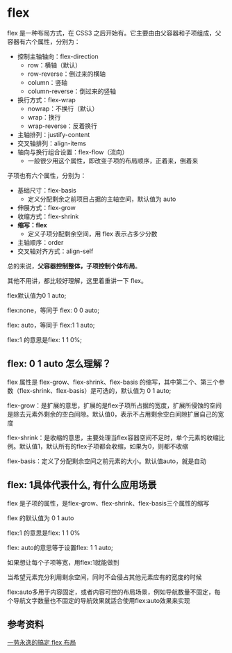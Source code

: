 # flex



flex 是一种布局方式，在 CSS3 之后开始有。它主要由由父容器和子项组成，父容器有六个属性，分别为：

- 控制主轴轴向：flex-direction
  - row：横轴（默认）
  - row-reverse：倒过来的横轴
  - column：竖轴
  - column-reverse：倒过来的竖轴
- 换行方式：flex-wrap
  - nowrap：不换行（默认）
  - wrap：换行
  - wrap-reverse：反着换行
- 主轴排列：justify-content
- 交叉轴排列：align-items
- 轴向与换行组合设置：flex-flow（流向）
  - 一般很少用这个属性，即改变子项的布局顺序，正着来，倒着来



子项也有六个属性，分别为：

- 基础尺寸：flex-basis
  - 定义分配剩余之前项目占据的主轴空间，默认值为 auto
- 伸展方式：flex-grow
- 收缩方式：flex-shrink
- **缩写：flex**
  - 定义子项分配剩余空间，用 flex 表示占多少分数
- 主轴顺序：order
- 交叉轴对齐方式：align-self





总的来说，**父容器控制整体，子项控制个体布局**。

其他不用讲，都比较好理解，这里着重讲一下 flex。

flex默认值为0 1 auto;

flex:none，等同于 flex: 0 0 auto;

flex: auto，等同于 flex:1 1 auto;

flex:1 的意思是flex: 1 1 0%;







## flex: 0 1 auto 怎么理解？

flex 属性是 flex-grow、flex-shrink、flex-basis 的缩写，其中第二个、第三个参数（flex-shrink、flex-basis）是可选的，默认值为 0 1 auto;

flex-grow：是扩展的意思，扩展的是flex子项所占据的宽度，扩展所侵蚀的空间是除去元素外剩余的空白间隙。默认值0，表示不占用剩余空白间隙扩展自己的宽度

flex-shrink：是收缩的意思，主要处理当flex容器空间不足时，单个元素的收缩比例。默认值1，默认所有的flex子项都会收缩，如果为0，则都不收缩

flex-basis：定义了分配剩余空间之前元素的大小。默认值auto，就是自动







## flex: 1具体代表什么, 有什么应用场景

flex 是子项的属性，是flex-grow、flex-shrink、flex-basis三个属性的缩写

flex 的默认值为 0 1 auto

flex:1 的意思是flex: 1 1 0%

flex: auto的意思等于设置flex: 1 1 auto;

如果想让每个子项等宽，用flex:1就能做到

当希望元素充分利用剩余空间，同时不会侵占其他元素应有的宽度的时候

flex:auto多用于内容固定，或者内容可控的布局场景，例如导航数量不固定，每个导航文字数量也不固定的导航效果就适合使用flex:auto效果来实现







## 参考资料

[一劳永逸的搞定 flex 布局](https://juejin.cn/post/6844903474774147086)
